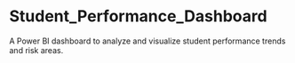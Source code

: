 # Student_Performance_Dashboard
A Power BI dashboard to analyze and visualize student performance trends and risk areas.
